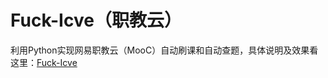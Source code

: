 # Fuck-Icve（职教云）
利用Python实现网易职教云（MooC）自动刷课和自动查题，具体说明及效果看这里：[Fuck-Icve](https://www.uodrad.tk/2022/01/08/Fuck-Ivce/)
